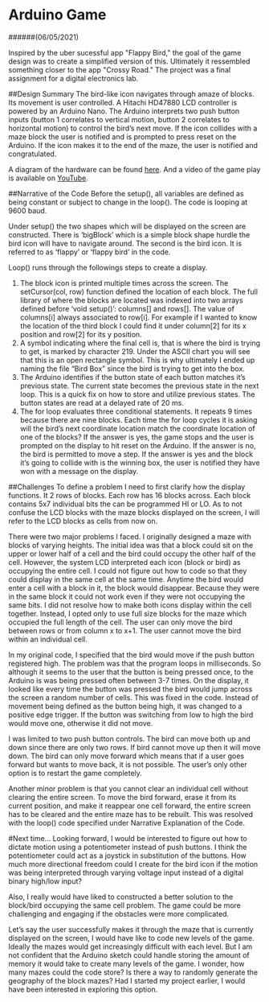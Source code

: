 # Arduino Game 
######(06/05/2021)

Inspired by the uber sucessful app "Flappy Bird," the goal of the game design was to create a simplified version of this. Ultimately it ressembled something closer to the app "Crossy Road." The project was a final assignment for a digital electronics lab. 

##Design Summary
The bird-like icon navigates through amaze of blocks. Its movement is user controlled. A Hitachi HD47880 LCD controller is powered by an Arduino Nano. The Arduino interprets two push button inputs (button 1 correlates to vertical motion, button 2 correlates to horizontal motion) to control the bird’s next move. If the icon collides with a maze block the user is notified and is prompted to press reset on the Arduino. If the icon makes it to the end of the maze, the user is notified and congratulated. 

A diagram of the hardware can be found [here](https://drive.google.com/file/d/1IgaXpi5LFQStU8pF7Zd6-mWAR1SxCoEL/view?usp=sharing). And a video of the game play is available on [YouTube](https://youtube.com/shorts/emP_VaV-6Og).

##Narrative of the Code
Before the setup(), all variables are defined as being constant or subject to change in the loop(). The code is looping at 9600 baud.

Under setup() the two shapes which will be displayed on the screen are constructed. There is ‘bigBlock’ which is a simple block shape hurdle the bird icon will have to navigate around. The second is the bird icon. It is referred to as ‘flappy’ or ‘flappy bird’ in the code.

Loop() runs through the followings steps to create a display.

1. The block icon is printed multiple times across the screen. The setCursor(col, row) function defined the location of each block. The full library of where the blocks are located was indexed into two arrays defined before ‘void setup()’: columns[] and rows[]. The value of columns[i] always associated to row[i]. For example if I wanted to know the location of the third block I could find it under column[2] for its x position and row[2] for its y position.
2. A symbol indicating where the final cell is, that is where the bird is trying to get, is marked by character 219. Under the ASCII chart you will see that this is an open rectangle symbol. This is why ultimately I ended up naming the file “Bird Box” since the bird is trying to get into the box.
3. The Arduino identifies if the button state of each button matches it’s previous state. The current state becomes the previous state in the next loop. This is a quick fix on how to store and utilize previous states. The button states are read at a delayed rate of 20 ms.
4. The for loop evaluates three conditional statements. It repeats 9 times because there are nine blocks. Each time the for loop cycles it is asking will the bird’s next coordinate location match the coordinate location of one of the blocks? If the answer is yes, the game stops and the user is prompted on the display to hit reset on the Arduino. If the answer is no, the bird is permitted to move a step. If the answer is yes and the block it’s going to collide with is the winning box, the user is notified they have won with a message on the display.

##Challenges
To define a problem I need to first clarify how the display functions. It 2 rows of blocks. Each row has 16 blocks across. Each block contains 5x7 individual bits the can be programmed HI or LO. As to not confuse the LCD blocks with the maze blocks displayed on the screen, I will refer to the LCD blocks as cells from now on.

There were two major problems I faced. I originally designed a maze with blocks of varying heights. The initial idea was that a block could sit on the upper or lower half of a cell and the bird could occupy the other half of the cell. However, the system LCD interpreted each icon (block or bird) as occupying the entire cell. I could not figure out how to code so that they could display in the same cell at the same time. Anytime the bird would enter a cell with a block in it, the block would disappear. Because they were in the same block it could not work even if they were not occupying the same bits. I did not resolve how to make both icons display within the cell together. Instead, I opted only to use full size blocks for the maze which occupied the full length of the cell. The user can only move the bird between rows or from column x to x+1. The user cannot move the bird within an individual cell.

In my original code, I specified that the bird would move if the push button registered high. The problem was that the program loops in milliseconds. So although it seems to the user that the button is being pressed once, to the Arduino is was being pressed often between 3-7 times. On the display, it looked like every time the button was pressed the bird would jump across the screen a random number of cells. This was fixed in the code. Instead of movement being defined as the button being high, it was changed to a positive edge trigger. If the button was switching from low to high the bird would move one, otherwise it did not move. 

I was limited to two push button controls. The bird can move both up and down since there are only two rows. If bird cannot move up then it will move down. The bird can only move forward which means that if a user goes forward but wants to move back, it is not possible. The user’s only other option is to restart the game completely. 

Another minor problem is that you cannot clear an individual cell without clearing the entire screen. To move the bird forward, erase it from its current position, and make it reappear one cell forward, the entire screen has to be cleared and the entire maze has to be rebuilt. This was resolved with the loop() code specified under Narrative Explanation of the Code.

#Next time...
Looking forward, I would be interested to figure out how to dictate motion using a potentiometer instead of push buttons. I think the potentiometer could act as a joystick in substitution of the buttons. How much more directional freedom could I create for the bird icon if the motion was being interpreted through varying voltage input instead of a digital binary high/low input?

Also, I really would have liked to constructed a better solution to the block/bird occupying the same cell problem. The game could be more challenging and engaging if the obstacles were more complicated.

Let’s say the user successfully makes it through the maze that is currently displayed on the screen, I would have like to code new levels of the game. Ideally the mazes would get increasingly difficult with each level. But I am not confident that the Arduino sketch could handle storing the amount of memory it would take to create many levels of the game. I wonder, how many mazes could the code store? Is there a way to randomly generate the geography of the block mazes? Had I started my project earlier, I would have been interested in exploring this option.
